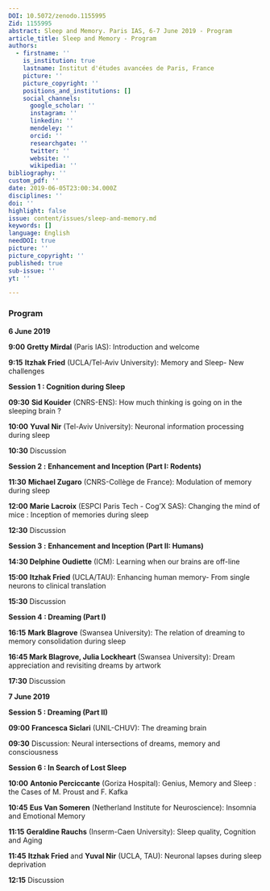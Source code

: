 ```yaml
---
DOI: 10.5072/zenodo.1155995
Zid: 1155995
abstract: Sleep and Memory. Paris IAS, 6-7 June 2019 - Program
article_title: Sleep and Memory - Program
authors:
  - firstname: ''
    is_institution: true
    lastname: Institut d'études avancées de Paris, France
    picture: ''
    picture_copyright: ''
    positions_and_institutions: []
    social_channels:
      google_scholar: ''
      instagram: ''
      linkedin: ''
      mendeley: ''
      orcid: ''
      researchgate: ''
      twitter: ''
      website: ''
      wikipedia: ''
bibliography: ''
custom_pdf: ''
date: 2019-06-05T23:00:34.000Z
disciplines: ''
doi: ''
highlight: false
issue: content/issues/sleep-and-memory.md
keywords: []
language: English
needDOI: true
picture: ''
picture_copyright: ''
published: true
sub-issue: ''
yt: ''

---
```


### Program

**6 June 2019**

**9:00**    **Gretty Mirdal** (Paris IAS): Introduction and welcome

**9:15**    **Itzhak Fried** (UCLA/Tel-Aviv University): Memory and Sleep- New challenges

**Session 1 : Cognition during Sleep**

**09:30**   **Sid Kouider** (CNRS-ENS): How much thinking is going on in the sleeping brain ?

**10:00**    **Yuval Nir** (Tel-Aviv University): Neuronal information processing during sleep

**10:30**    Discussion

**Session 2 :** **Enhancement and Inception (Part I: Rodents)**

**11:30**    **Michael Zugaro** (CNRS-Collège de France): Modulation of memory during sleep

**12:00**    **Marie Lacroix** (ESPCI Paris Tech - Cog’X SAS): Changing the mind of mice : Inception of memories during sleep

**12:30**    Discussion

**Session 3 :** **Enhancement and Inception (Part II: Humans)**

**14:30    Delphine** **Oudiette** (ICM): Learning when our brains are off-line

**15:00**     **Itzhak Fried** (UCLA/TAU): Enhancing human memory- From single neurons to clinical translation

**15:30**     Discussion

**Session 4 : Dreaming (Part I)**

**16:15**    **Mark Blagrove** (Swansea University): The relation of dreaming to memory consolidation during sleep

**16:45    Mark Blagrove, Julia Lockheart** (Swansea University): Dream appreciation and revisiting dreams by artwork

**17:30**     Discussion

**7 June 2019**

**Session 5 : Dreaming (Part II)**

**09:00**    **Francesca Siclari** (UNIL-CHUV): The dreaming brain

**09:30**    Discussion: Neural intersections of dreams, memory and consciousness

**Session 6 : In Search of Lost Sleep**

**10:00**    **Antonio Perciccante** (Goriza Hospital): Genius, Memory and Sleep : the Cases of M. Proust and F. Kafka

**10:45**    **Eus Van Someren** (Netherland Institute for Neuroscience): Insomnia and Emotional Memory

**11:15**    **Geraldine Rauchs** (Inserm-Caen University): Sleep quality, Cognition and Aging

**11:45**    **Itzhak Fried** and **Yuval Nir** (UCLA, TAU): Neuronal lapses during sleep deprivation

**12:15**    Discussion